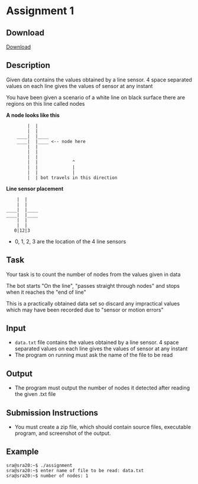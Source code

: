 # Assignment 1
## Download 
[Download](<Add download link here>)
## Description
Given data contains the values obtained by a line sensor.
4 space separated values on each line gives the values of sensor at any instant

You have been given a scenario of a white line on black surface
there are regions on this line called nodes

**A node looks like this**
```
        |  |
        |  |
    ____|  |____
    ____|  |____ <-- node here
        |  |
        |  |
        |  |
        |  |             ^
        |  |             |
        |  |             |
        |  | bot travels in this direction
```
**Line sensor placement**
```
    |  |
    |  |
____|  |____
____|  |____ 
    |  |
    |  |
   0|12|3
```
* 0, 1, 2, 3 are the location of the 4 line sensors

## Task
Your task is to count the number of nodes from the values given in data
            
The bot starts "On the line", "passes straight through nodes"
and stops when it reaches the "end of line"

This is a practically obtained data set
so discard any impractical values which may have been recorded
due to "sensor or motion errors" 

## Input
* `data.txt` file contains the values obtained by a line sensor. 4 space separated values on each line gives the values of sensor at any instant
* The program on running must ask the name of the file to be read

## Output
* The program must output the number of nodes it detected after reading the given .txt file

## Submission Instructions
* You must create a zip file, which should contain source files, executable program, and screenshot of the output.

## Example
```
sra@sra20:~$ ./assignment
sra@sra20:~$ enter name of file to be read: data.txt
sra@sra20:~$ number of nodes: 1
```
